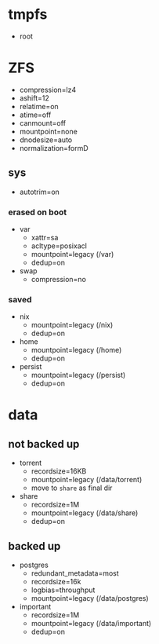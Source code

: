 # tmpfs
- root

# ZFS

- compression=lz4
- ashift=12
- relatime=on
- atime=off
- canmount=off
- mountpoint=none
- dnodesize=auto
- normalization=formD

## sys
- autotrim=on

### erased on boot
- var
	- xattr=sa
	- acltype=posixacl
	- mountpoint=legacy (/var)
	- dedup=on
- swap
	- compression=no

### saved
- nix
	- mountpoint=legacy (/nix)
	- dedup=on
- home
	- mountpoint=legacy (/home)
	- dedup=on
- persist
	- mountpoint=legacy (/persist)
	- dedup=on


# data


## not backed up
- torrent
	- recordsize=16KB
	- mountpoint=legacy (/data/torrent)
	- move to `share` as final dir
- share
	- recordsize=1M
	- mountpoint=legacy (/data/share)
	- dedup=on

## backed up
- postgres
	- redundant_metadata=most
	- recordsize=16k
	- logbias=throughput
	- mountpoint=legacy (/data/postgres)
- important
	- recordsize=1M
	- mountpoint=legacy (/data/important)
	- dedup=on

